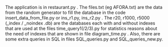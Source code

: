 The application  is in restaurant.py .
The files.txt (eg AFORA.txt) are the data from the random generator to fill the database in the code insert_data_from_file.py or ins_r1.py, ins_r2.py .
The r20, r1000, r5000 (_index / _noindex .db) are the databases each with and without indexes that are used at the files time_query1(/2/3).py
for statistics reasons about the need of indexes that are shown in file diagram_time.py .
Also, there are some extra queries in SQL in files SQL_queries.py and SQL_queries_new.py.
